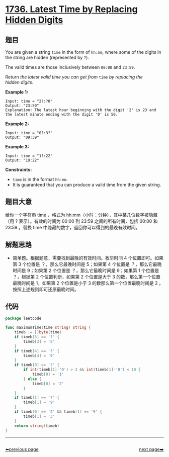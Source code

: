 # [1736. Latest Time by Replacing Hidden Digits](https://leetcode.com/problems/latest-time-by-replacing-hidden-digits/)


## 题目

You are given a string `time` in the form of `hh:mm`, where some of the digits in the string are hidden (represented by `?`).

The valid times are those inclusively between `00:00` and `23:59`.

Return *the latest valid time you can get from* `time` *by replacing the hidden* *digits*.

**Example 1:**

```
Input: time = "2?:?0"
Output: "23:50"
Explanation: The latest hour beginning with the digit '2' is 23 and the latest minute ending with the digit '0' is 50.
```

**Example 2:**

```
Input: time = "0?:3?"
Output: "09:39"
```

**Example 3:**

```
Input: time = "1?:22"
Output: "19:22"
```

**Constraints:**

- `time` is in the format `hh:mm`.
- It is guaranteed that you can produce a valid time from the given string.

## 题目大意

给你一个字符串 time ，格式为 hh:mm（小时：分钟），其中某几位数字被隐藏（用 ? 表示）。有效的时间为 00:00 到 23:59 之间的所有时间，包括 00:00 和 23:59 。替换 time 中隐藏的数字，返回你可以得到的最晚有效时间。

## 解题思路

- 简单题。根据题意，需要找到最晚的有效时间。枚举时间 4 个位置即可。如果第 3 个位置是 ？，那么它最晚时间是 5；如果第 4 个位置是 ？，那么它最晚时间是 9；如果第 2 个位置是 ？，那么它最晚时间是 9；如果第 1 个位置是 ？，根据第 2 个位置判断，如果第 2 个位置是大于 3 的数，那么第一个位置最晚时间是 1，如果第 2 个位置是小于 3 的数那么第一个位置最晚时间是 2 。按照上述规则即可还原最晚时间。

## 代码

```go
package leetcode

func maximumTime(time string) string {
	timeb := []byte(time)
	if timeb[3] == '?' {
		timeb[3] = '5'
	}
	if timeb[4] == '?' {
		timeb[4] = '9'
	}
	if timeb[0] == '?' {
		if int(timeb[1]-'0') > 3 && int(timeb[1]-'0') < 10 {
			timeb[0] = '1'
		} else {
			timeb[0] = '2'
		}
	}
	if timeb[1] == '?' {
		timeb[1] = '9'
	}
	if timeb[0] == '2' && timeb[1] == '9' {
		timeb[1] = '3'
	}
	return string(timeb)
}
```



----------------------------------------------
<div style="display: flex;justify-content: space-between;align-items: center;">
<p><a href="https://books.halfrost.com/leetcode/ChapterFour/1700~1799/1734.Decode-XORed-Permutation/">⬅️previous page</a></p>
<p><a href="https://books.halfrost.com/leetcode/ChapterFour/1700~1799/1738.Find-Kth-Largest-XOR-Coordinate-Value/">next page➡️</a></p>
</div>
